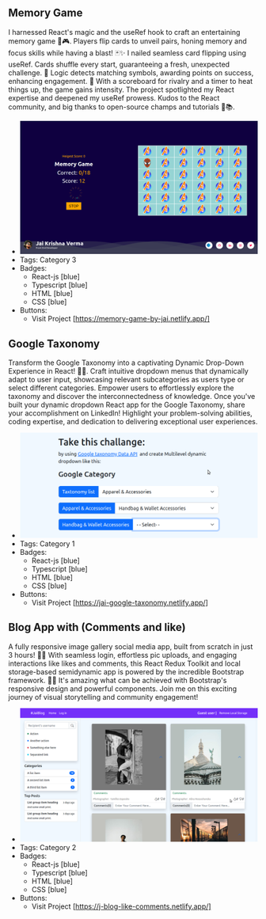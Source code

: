 
## Memory Game
I harnessed React's magic and the useRef hook to craft an entertaining memory game 🧠🎮. Players flip cards to unveil pairs, honing memory and focus skills while having a blast! 🃏✨ I nailed seamless card flipping using useRef. Cards shuffle every start, guaranteeing a fresh, unexpected challenge. 🎰 Logic detects matching symbols, awarding points on success, enhancing engagement. 🎯 With a scoreboard for rivalry and a timer to heat things up, the game gains intensity. The project spotlighted my React expertise and deepened my useRef prowess. Kudos to the React community, and big thanks to open-source champs and tutorials 🙌📚.
- ![600x200](/projects/memorygame.png)
- Tags: Category 3
- Badges:
  - React-js [blue]
  - Typescript [blue]
  - HTML [blue]
  - CSS [blue]
- Buttons:
  - Visit Project [https://memory-game-by-jai.netlify.app/]
  
## Google Taxonomy
Transform the Google Taxonomy into a captivating Dynamic Drop-Down Experience in React! 🌟💡. Craft intuitive dropdown menus that dynamically adapt to user input, showcasing relevant subcategories as users type or select different categories. Empower users to effortlessly explore the taxonomy and discover the interconnectedness of knowledge. Once you've built your dynamic dropdown React app for the Google Taxonomy, share your accomplishment on LinkedIn! Highlight your problem-solving abilities, coding expertise, and dedication to delivering exceptional user experiences.
- ![600x200](/projects/taxonomy.png)
- Tags: Category 1
- Badges:
  - React-js [blue]
  - Typescript [blue]
  - HTML [blue]
  - CSS [blue]
- Buttons:
  - Visit Project [https://jai-google-taxonomy.netlify.app/]

## Blog App with (Comments and like)
A fully responsive image gallery social media app, built from scratch in just 3 hours! 🚀📸 With seamless login, effortless pic uploads, and engaging interactions like likes and comments, this React Redux Toolkit and local storage-based semidynamic app is powered by the incredible Bootstrap framework. 💪✨ It's amazing what can be achieved with Bootstrap's responsive design and powerful components. Join me on this exciting journey of visual storytelling and community engagement!
- ![600x200](/projects/blogapp.png)
- Tags: Category 2
- Badges:
  - React-js [blue]
  - Typescript [blue]
  - HTML [blue]
  - CSS [blue]
- Buttons:
  - Visit Project [https://j-blog-like-comments.netlify.app/]
